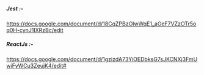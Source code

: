 
##### Jest  :-
https://docs.google.com/document/d/18CqZPBzOlwWqE1_aGeF7VZzOTr5oq0H-cynJ1IXRzBc/edit

##### ReactJs  :-
https://docs.google.com/document/d/1gzizdA73YiOEDbksG7sJKCNXj3FmUwiFyWCu3ZeujK4/edit#

